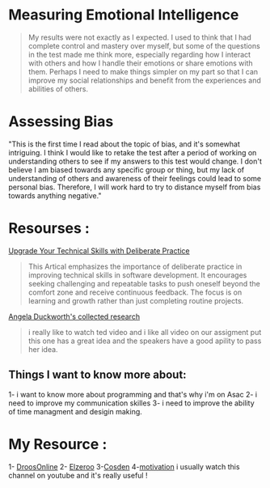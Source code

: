 # Measuring Emotional Intelligence
> My results were not exactly as I expected. I used to think that I had complete control and mastery over myself, but some of the questions in the test made me think more, especially regarding how I interact with others and how I handle their emotions or share emotions with them. Perhaps I need to make things simpler on my part so that I can improve my social relationships and benefit from the experiences and abilities of others.


# Assessing Bias
"This is the first time I read about the topic of bias, and it's somewhat intriguing. I think I would like to retake the test after a period of working on understanding others to see if my answers to this test would change. I don't believe I am biased towards any specific group or thing, but my lack of understanding of others and awareness of their feelings could lead to some personal bias. Therefore, I will work hard to try to distance myself from bias towards anything negative."

# Resourses :
[Upgrade Your Technical Skills with Deliberate Practice](https://web.archive.org/web/20160616225417/http://www.happybearsoftware.com/upgrade-your-technical-skills-with-deliberate-practice)
> This Artical emphasizes the importance of deliberate practice in improving technical skills in software development. It encourages seeking challenging and repeatable tasks to push oneself beyond the comfort zone and receive continuous feedback. The focus is on learning and growth rather than just completing routine projects.

[Angela Duckworth's collected research](https://www.ted.com/talks/angela_lee_duckworth_grit_the_power_of_passion_and_perseverance)
> i really like to watch ted video and i like all video on our  assigment put this one has a great idea and the speakers have a good apility to pass her idea.


## Things I want to know more about:
1- i want to know more about programming and that's why i'm on Asac
2- i need to improve my communication skilles 
3- i need to improve the ability of time managment and desigin making.

# My Resource :
1- [DroosOnline](https://www.youtube.com/@DroosOnline4u)
2- [Elzeroo](https://www.youtube.com/@ElzeroWebSchool)
3-[Cosden](https://www.youtube.com/@cosdensolutions)
4-[motivation](https://www.youtube.com/@naderalgalaa)
i usually watch this channel on youtube and it's really useful !